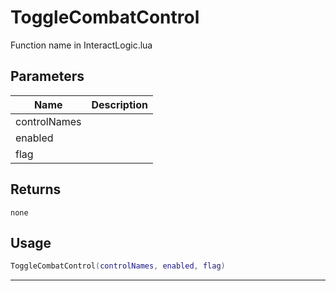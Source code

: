 # ToggleCombatControl

Function name in InteractLogic.lua

## Parameters

| Name         | Description |
| ------------ | ----------- |
| controlNames |             |
| enabled      |             |
| flag         |             |

## Returns

`none`

## Usage

```lua
ToggleCombatControl(controlNames, enabled, flag)
```

---
